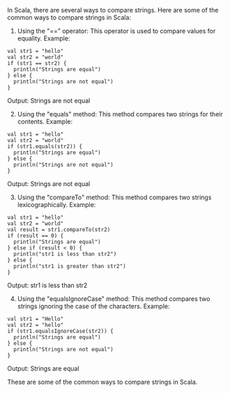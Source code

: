 In Scala, there are several ways to compare strings. Here are some of the common ways to compare strings in Scala:

1. Using the "==” operator: This operator is used to compare values for equality. Example: 

```
val str1 = "hello"
val str2 = "world"
if (str1 == str2) {
  println("Strings are equal")
} else {
  println("Strings are not equal")
}
```

Output: Strings are not equal 


2. Using the "equals" method: This method compares two strings for their contents. Example: 

```
val str1 = "hello"
val str2 = "world"
if (str1.equals(str2)) {
  println("Strings are equal")
} else {
  println("Strings are not equal")
}
```

Output: Strings are not equal 


3. Using the "compareTo" method: This method compares two strings lexicographically. Example: 

```
val str1 = "hello"
val str2 = "world"
val result = str1.compareTo(str2)
if (result == 0) {
  println("Strings are equal")
} else if (result < 0) {
  println("str1 is less than str2")
} else {
  println("str1 is greater than str2")
}
```

Output: str1 is less than str2 


4. Using the "equalsIgnoreCase" method: This method compares two strings ignoring the case of the characters. Example: 

```
val str1 = "Hello"
val str2 = "hello"
if (str1.equalsIgnoreCase(str2)) {
  println("Strings are equal")
} else {
  println("Strings are not equal")
}
```

Output: Strings are equal 

These are some of the common ways to compare strings in Scala.